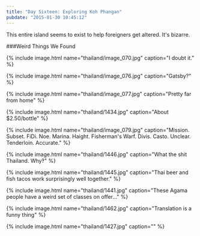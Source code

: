 ```yaml
---
title: "Day Sixteen: Exploring Koh Phangan"
pubdate: "2015-01-30 10:45:12"
---
```


This entire island seems to exist to help foreigners get altered. It's bizarre.

###Weird Things We Found

{% include image.html name="thailand/image_070.jpg" caption="I doubt it." %}

{% include image.html name="thailand/image_076.jpg" caption="Gatsby?" %}

{% include image.html name="thailand/image_077.jpg" caption="Pretty far from home" %}

{% include image.html name="thailand/1434.jpg" caption="About $2.50/bottle" %}

{% include image.html name="thailand/image_079.jpg" caption="Mission. Subset. FiDi. Noe. Marina. Haight. Fisherman's Warf. Divis. Casto. Unclear. Tenderloin. Accurate." %}

{% include image.html name="thailand/1446.jpg" caption="What the shit Thailand. Why‽" %}

{% include image.html name="thailand/1445.jpg" caption="Thai beer and fish tacos work surprisingly well together." %}

{% include image.html name="thailand/1441.jpg" caption="These Agama people have a weird set of classes on offer..." %}

{% include image.html name="thailand/1462.jpg" caption="Translation is a funny thing" %}

{% include image.html name="thailand/1427.jpg" caption="" %}
